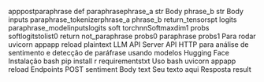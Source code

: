 apppostparaphrase
def paraphrasephrase_a str  Body phrase_b str  Body
inputs  paraphrase_tokenizerphrase_a phrase_b return_tensorspt
logits  paraphrase_modelinputslogits
soft  torchnnSoftmaxdim1
probs  softlogitstolist0
return not_paraphrase probs0 paraphrase probs1
 Para rodar uvicorn appapp reload
plaintext
 LLM API Server
API HTTP para análise de sentimento e detecção de paráfrase usando modelos Hugging Face
 Instalação
bash
pip install r requirementstxt
 Uso
bash
uvicorn appapp reload
 Endpoints
 POST sentiment
Body  text Seu texto aqui 
Resposta  result  